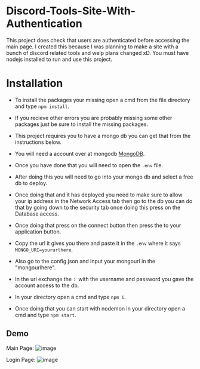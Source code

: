 
# Discord-Tools-Site-With-Authentication

This project does check that users are authenticated before accessing the main page.
I created this because I was planning to make a site with a bunch of discord related tools and welp plans changed xD.
You must have nodejs installed to run and use this project.

# Installation

- To install the packages your missing open a cmd from the file directory and type ```npm install```.

- If you recieve other errors you are probably missing some other packages just be sure to install the missing packages.

- This project requires you to have a mongo db you can get that from the instructions below.

- You will need a account over at mongodb [MongoDB]("https://account.mongodb.com/account/login").

- Once you have done that you will need to open the ```.env``` file.

- After doing this you will need to go into your mongo db and select a free db to deploy.

- Once doing that and it has deployed you need to make sure to allow your ip address in the Network Access tab then go to the db you can do that by going down to the security tab once doing this press on the Database access.

- Once doing that press on the connect button then press the to your application button.

- Copy the url it gives you there and paste it in the ```.env``` where it says ```MONGO_URI=yoururlhere```.

- Also go to the config.json and input your mongourl in the "mongourlhere".

- In the url exchange the ```: ```with the username and password you gave the account access to the db.

- In your directory open a cmd and type ```npm i```.

- Once doing that you can start with nodemon in your directory open a cmd and type ```npm start```.

## Demo

Main Page: 
![image](https://user-images.githubusercontent.com/98126132/187658826-d4e168ff-c1a1-4dbd-ab0c-6242d6b00004.png)

Login Page:
![image](https://user-images.githubusercontent.com/98126132/187658768-2e803f16-3a88-45ca-990f-415e4f57af63.png)
